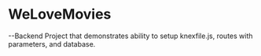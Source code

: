 # WeLoveMovies
--Backend Project that demonstrates ability to setup knexfile.js, routes with parameters, and database.
